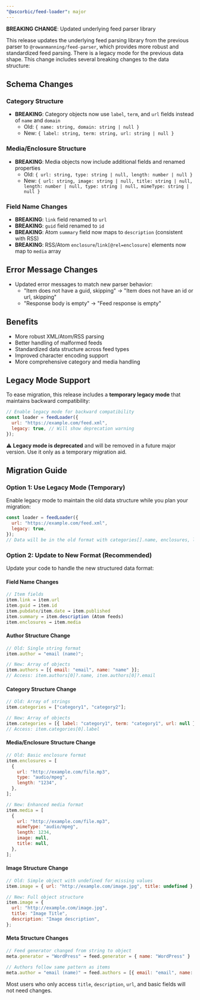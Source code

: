 ```yaml
---
"@ascorbic/feed-loader": major
---
```


**BREAKING CHANGE**: Updated underlying feed parser library

This release updates the underlying feed parsing library from the previous parser to `@rowanmanning/feed-parser`, which provides more robust and standardized feed parsing. There is a legacy mode for the previous data shape. This change includes several breaking changes to the data structure:

## Schema Changes

### Category Structure

- **BREAKING**: Category objects now use `label`, `term`, and `url` fields instead of `name` and `domain`
  - Old: `{ name: string, domain: string | null }`
  - New: `{ label: string, term: string, url: string | null }`

### Media/Enclosure Structure

- **BREAKING**: Media objects now include additional fields and renamed properties
  - Old: `{ url: string, type: string | null, length: number | null }`
  - New: `{ url: string, image: string | null, title: string | null, length: number | null, type: string | null, mimeType: string | null }`

### Field Name Changes

- **BREAKING**: `link` field renamed to `url`
- **BREAKING**: `guid` field renamed to `id`
- **BREAKING**: Atom `summary` field now maps to `description` (consistent with RSS)
- **BREAKING**: RSS/Atom `enclosure`/`link[@rel=enclosure]` elements now map to `media` array

## Error Message Changes

- Updated error messages to match new parser behavior:
  - "Item does not have a guid, skipping" → "Item does not have an id or url, skipping"
  - "Response body is empty" → "Feed response is empty"

## Benefits

- More robust XML/Atom/RSS parsing
- Better handling of malformed feeds
- Standardized data structure across feed types
- Improved character encoding support
- More comprehensive category and media handling

## Legacy Mode Support

To ease migration, this release includes a **temporary legacy mode** that maintains backward compatibility:

```js
// Enable legacy mode for backward compatibility
const loader = feedLoader({
  url: "https://example.com/feed.xml",
  legacy: true, // Will show deprecation warning
});
```

⚠️ **Legacy mode is deprecated** and will be removed in a future major version. Use it only as a temporary migration aid.

## Migration Guide

### Option 1: Use Legacy Mode (Temporary)

Enable legacy mode to maintain the old data structure while you plan your migration:

```js
const loader = feedLoader({
  url: "https://example.com/feed.xml",
  legacy: true,
});
// Data will be in the old format with categories[].name, enclosures, link, guid
```

### Option 2: Update to New Format (Recommended)

Update your code to handle the new structured data format:

#### Field Name Changes

```js
// Item fields
item.link → item.url
item.guid → item.id
item.pubdate/item.date → item.published
item.summary → item.description (Atom feeds)
item.enclosures → item.media
```

#### Author Structure Change

```js
// Old: Single string format
item.author = "email (name)";

// New: Array of objects
item.authors = [{ email: "email", name: "name" }];
// Access: item.authors[0]?.name, item.authors[0]?.email
```

#### Category Structure Change

```js
// Old: Array of strings
item.categories = ["category1", "category2"];

// New: Array of objects
item.categories = [{ label: "category1", term: "category1", url: null }];
// Access: item.categories[0].label
```

#### Media/Enclosure Structure Change

```js
// Old: Basic enclosure format
item.enclosures = [
  {
    url: "http://example.com/file.mp3",
    type: "audio/mpeg",
    length: "1234",
  },
];

// New: Enhanced media format
item.media = [
  {
    url: "http://example.com/file.mp3",
    mimeType: "audio/mpeg",
    length: 1234,
    image: null,
    title: null,
  },
];
```

#### Image Structure Change

```js
// Old: Simple object with undefined for missing values
item.image = { url: "http://example.com/image.jpg", title: undefined };

// New: Full object structure
item.image = {
  url: "http://example.com/image.jpg",
  title: "Image Title",
  description: "Image description",
};
```

#### Meta Structure Changes

```js
// Feed generator changed from string to object
meta.generator = "WordPress" → feed.generator = { name: "WordPress" }

// Authors follow same pattern as items
meta.author = "email (name)" → feed.authors = [{ email: "email", name: "name" }]
```

Most users who only access `title`, `description`, `url`, and basic fields will not need changes.
